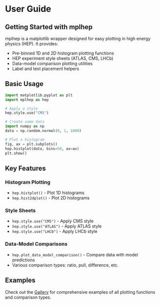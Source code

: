 # User Guide

## Getting Started with mplhep

mplhep is a matplotlib wrapper designed for easy plotting in high energy physics (HEP). It provides:

- Pre-binned 1D and 2D histogram plotting functions
- HEP experiment style sheets (ATLAS, CMS, LHCb)
- Data-model comparison plotting utilities
- Label and text placement helpers

## Basic Usage

```python
import matplotlib.pyplot as plt
import mplhep as hep

# Apply a style
hep.style.use("CMS")

# Create some data
import numpy as np
data = np.random.normal(0, 1, 1000)

# Plot a histogram
fig, ax = plt.subplots()
hep.histplot(data, bins=50, ax=ax)
plt.show()
```

## Key Features

### Histogram Plotting
- `hep.histplot()` - Plot 1D histograms
- `hep.hist2dplot()` - Plot 2D histograms

### Style Sheets
- `hep.style.use("CMS")` - Apply CMS style
- `hep.style.use("ATLAS")` - Apply ATLAS style
- `hep.style.use("LHCb")` - Apply LHCb style

### Data-Model Comparisons
- `hep.plot_data_model_comparison()` - Compare data with model predictions
- Various comparison types: ratio, pull, difference, etc.

## Examples

Check out the [Gallery](gallery.md) for comprehensive examples of all plotting functions and comparison types.
